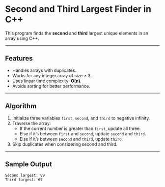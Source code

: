 #  Second and Third Largest Finder in C++

This program finds the **second** and **third** largest unique elements in an array using C++.

---

##  Features

- Handles arrays with duplicates.
- Works for any integer array of size ≥ 3.
- Uses linear time complexity: **O(n)**.
- Avoids sorting for better performance.

---

##  Algorithm

1. Initialize three variables `first`, `second`, and `third` to negative infinity.
2. Traverse the array:
   - If the current number is greater than `first`, update all three.
   - Else if it’s between `first` and `second`, update `second` and `third`.
   - Else if it’s between `second` and `third`, update `third`.
3. Skip duplicates when considering second and third.

---

##  Sample Output

```text
Second largest: 89
Third largest: 67
